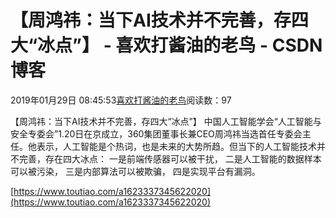
# 【周鸿祎：当下AI技术并不完善，存四大“冰点”】 - 喜欢打酱油的老鸟 - CSDN博客


2019年01月29日 08:45:53[喜欢打酱油的老鸟](https://me.csdn.net/weixin_42137700)阅读数：97


【周鸿祎：当下AI技术并不完善，存四大“冰点”】
中国人工智能学会“人工智能与安全专委会”1.20日在京成立，360集团董事长兼CEO周鸿祎当选首任专委会主任。他表示，人工智能是个热词，也是未来的大势所趋。但当下的人工智能技术并不完善，存在四大冰点：
一是前端传感器可以被干扰，
二是人工智能的数据样本可以被污染，
三是内部算法可以被欺骗，
四是实现平台有漏洞。

[https://www.toutiao.com/a1623337345622020](https://www.toutiao.com/a1623337345622020)

